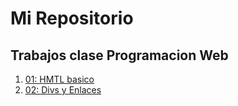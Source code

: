 # Mi Repositorio
Trabajos clase Programacion Web
---
1. [01: HMTL basico](ejercicio1/Index.html)
2. [02: Divs y Enlaces](Ejercio2/index.html)
